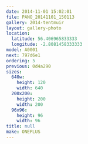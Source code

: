 ```yaml
---
date: 2014-11-01 15:02:01
file: PANO_20141101_150113
gallery: 2014-tentmuir
layout: gallery-photo
location:
  latitude: 56.406965833333
  longitude: -2.8081458333333
model: A0001
next: 797d6e1
ordering: 5
previous: 0d4a290
sizes:
  640w:
    height: 120
    width: 640
  200x200:
    height: 200
    width: 200
  96x96:
    height: 96
    width: 96
title: null
make: ONEPLUS
---
```

